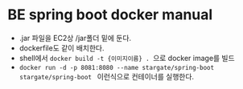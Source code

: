 # BE spring boot docker manual

- .jar 파일을 EC2상 /jar폴더 밑에 둔다.
- dockerfile도 같이 배치한다.
- shell에서 `docker build -t {이미지이름} . `으로 docker image를 빌드
- `docker run -d -p 8081:8080 --name stargate/spring-boot stargate/spring-boot ` 이런식으로 컨테이너를 실행한다.